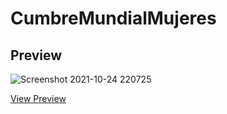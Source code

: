 
# CumbreMundialMujeres

## Preview
![Screenshot 2021-10-24 220725](https://user-images.githubusercontent.com/54424032/138620592-e2bd3459-48c4-4f16-b9d6-104da047be0c.jpg)

[View Preview](https://em-stea.github.io/CumbreMundialMujeres/index.html)


